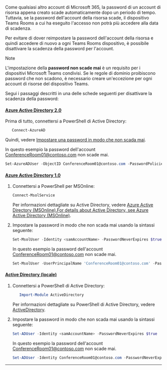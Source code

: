 
Come qualsiasi altro account di Microsoft 365, la password di un account di risorsa appena creato scade automaticamente dopo un periodo di tempo. Tuttavia, se la password dell'account della risorsa scade, il dispositivo Teams Rooms a cui ha eseguito l'accesso non potrà più accedere alla data di scadenza. 

Per evitare di dover reimpostare la password dell'account della risorsa e quindi accedere di nuovo a ogni Teams Rooms dispositivo, è possibile disattivare la scadenza della password per l'account.
  
> [!NOTE]
> L'impostazione della **password non scade mai** è un requisito per i dispositivi Microsoft Teams condivisi. Se le regole di dominio proibiscono password che non scadono, è necessario creare un'eccezione per ogni account di risorse del dispositivo Teams.

Segui i passaggi descritti in una delle schede seguenti per disattivare la scadenza della password:

#### <a name="azure-active-directory-20"></a>[**Azure Active Directory 2.0**](#tab/azure-active-directory2-password/)

Prima di tutto, connettersi a PowerShell di Active Directory:

```PowerShell
   Connect-AzureAD
```

Quindi, vedere [Impostare una password in modo che non scada mai](/microsoft-365/admin/add-users/set-password-to-never-expire#set-a-password-to-never-expire).

In questo esempio la password dell'account ConferenceRoom01@contoso.com non scade mai.

```PowerShell
Set-AzureADUser -ObjectID ConferenceRoom01@contoso.com -PasswordPolicies DisablePasswordExpiration
```

#### <a name="azure-active-directory-10"></a>[**Azure Active Directory 1.0**](#tab/azure-active-directory1-password/)

 1. Connettersi a PowerShell per MSOnline:

       ```PowerShell
       Connect-MsolService
       ```

       Per informazioni dettagliate su Active Directory, vedere [Azure Active Directory (MSOnline).For details about Active Directory, see Azure Active Directory (MSOnline)](/powershell/azure/active-directory/overview?view=azureadps-1.0&preserve-view=true).

2. Impostare la password in modo che non scada mai usando la sintassi seguente:

    ```PowerShell
    Set-MsolUser -Identity <samAccountName> -PasswordNeverExpires $true
    ```

    In questo esempio la password dell'account ConferenceRoom01@contoso.com non scade mai.

    ```PowerShell
    Set-MsolUser -UserPrincipalName 'ConferenceRoom01@contoso.com' -PasswordNeverExpires $true
    ```

#### <a name="active-directory-on-premises"></a>[**Active Directory (locale)**](#tab/active-directory1-password/)

1. Connettersi a PowerShell di Active Directory:

    ```PowerShell
       Import-Module ActiveDirectory
    ```
    
    Per informazioni dettagliate su PowerShell di Active Directory, vedere [ActiveDirectory](/powershell/module/activedirectory).

2. Impostare la password in modo che non scada mai usando la sintassi seguente:

    ```PowerShell
    Set-ADUser -Identity <samAccountName> -PasswordNeverExpires $true
    ```

    In questo esempio la password dell'account ConferenceRoom01@contoso.com non scade mai.

    ```PowerShell
    Set-ADUser -Identity ConferenceRoom01@contoso.com -PasswordNeverExpires $true
    ```

---